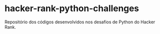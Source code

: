 # hacker-rank-python-challenges
Repositório dos códigos desenvolvidos nos desafios de Python do Hacker Rank.
